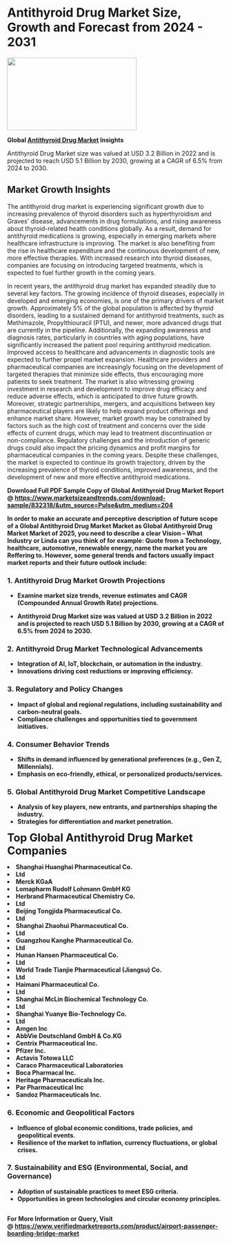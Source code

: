 <H1>Antithyroid Drug Market Size, Growth and Forecast from 2024 - 2031</H1><img class="aligncenter size-medium wp-image-584254" src="https://thirdeyenews.in/wp-content/uploads/2024/09/Global-Market-Research-300x168.jpeg" alt="" width="300" height="168" /><p><strong>Global&nbsp;<a href="https://www.marketsizeandtrends.com/download-sample/832318/&amp;utm_source=Pulse&amp;utm_medium=204">Antithyroid Drug Market</a> Insights</strong></p><p>Antithyroid Drug Market size was valued at USD 3.2 Billion in 2022 and is projected to reach USD 5.1 Billion by 2030, growing at a CAGR of 6.5% from 2024 to 2030.</p><p><h2>Market Growth Insights</h2> <p>The antithyroid drug market is experiencing significant growth due to increasing prevalence of thyroid disorders such as hyperthyroidism and Graves' disease, advancements in drug formulations, and rising awareness about thyroid-related health conditions globally. As a result, demand for antithyroid medications is growing, especially in emerging markets where healthcare infrastructure is improving. The market is also benefiting from the rise in healthcare expenditure and the continuous development of new, more effective therapies. With increased research into thyroid diseases, companies are focusing on introducing targeted treatments, which is expected to fuel further growth in the coming years.</p> <p><strong></strong></p> <p>In recent years, the antithyroid drug market has expanded steadily due to several key factors. The growing incidence of thyroid diseases, especially in developed and emerging economies, is one of the primary drivers of market growth. Approximately 5% of the global population is affected by thyroid disorders, leading to a sustained demand for antithyroid treatments, such as Methimazole, Propylthiouracil (PTU), and newer, more advanced drugs that are currently in the pipeline. Additionally, the expanding awareness and diagnosis rates, particularly in countries with aging populations, have significantly increased the patient pool requiring antithyroid medication. Improved access to healthcare and advancements in diagnostic tools are expected to further propel market expansion. Healthcare providers and pharmaceutical companies are increasingly focusing on the development of targeted therapies that minimize side effects, thus encouraging more patients to seek treatment. The market is also witnessing growing investment in research and development to improve drug efficacy and reduce adverse effects, which is anticipated to drive future growth. Moreover, strategic partnerships, mergers, and acquisitions between key pharmaceutical players are likely to help expand product offerings and enhance market share. However, market growth may be constrained by factors such as the high cost of treatment and concerns over the side effects of current drugs, which may lead to treatment discontinuation or non-compliance. Regulatory challenges and the introduction of generic drugs could also impact the pricing dynamics and profit margins for pharmaceutical companies in the coming years. Despite these challenges, the market is expected to continue its growth trajectory, driven by the increasing prevalence of thyroid conditions, improved awareness, and the development of new and more effective antithyroid medications.</p> <p><strong></p><p><span class=""><strong>Download Full PDF Sample Copy of Global Antithyroid Drug Market Report</strong> @ <a href="https://www.marketsizeandtrends.com/download-sample/832318/&amp;utm_source=Pulse&amp;utm_medium=204" target="_blank">https://www.marketsizeandtrends.com/download-sample/832318/&amp;utm_source=Pulse&amp;utm_medium=204</a></span></p><p>In order to make an accurate and perceptive description of future scope of a Global&nbsp;Antithyroid Drug Market Market as Global&nbsp;Antithyroid Drug Market Market of 2025, you need to describe a clear Vision &ndash; What Industry or Linda can you think of for example: Quote from a Technology, healthcare, automotive, renewable energy, name the market you are Reffering to. However, some general trends and factors usually impact market reports and their future outlook include:</p><h3>1.&nbsp;<strong>Antithyroid Drug Market Growth Projections</strong></h3><ul><li>Examine market size trends, revenue estimates and CAGR (Compounded Annual Growth Rate) projections.</li><li><p>Antithyroid Drug Market size was valued at USD 3.2 Billion in 2022 and is projected to reach USD 5.1 Billion by 2030, growing at a CAGR of 6.5% from 2024 to 2030.</p></li></ul><h3>2.&nbsp;<strong>Antithyroid Drug Market Technological Advancements</strong></h3><ul><li>Integration of AI, IoT, blockchain, or automation in the industry.</li><li>Innovations driving cost reductions or improving efficiency.</li></ul><h3>3.&nbsp;<strong>Regulatory and Policy Changes</strong></h3><ul><li>Impact of global and regional regulations, including sustainability and carbon-neutral goals.</li><li>Compliance challenges and opportunities tied to government initiatives.</li></ul><h3>4.&nbsp;<strong>Consumer Behavior Trends</strong></h3><ul><li>Shifts in demand influenced by generational preferences (e.g., Gen Z, Millennials).</li><li>Emphasis on eco-friendly, ethical, or personalized products/services.</li></ul><h3>5.&nbsp;<strong>Global Antithyroid Drug Market Competitive Landscape</strong></h3><ul><li>Analysis of key players, new entrants, and partnerships shaping the industry.</li><li>Strategies for differentiation and market penetration.</li></ul><p data-pm-slice="1 1 []"><span style="color: inherit; font-family: inherit; font-size: 25px;">Top Global Antithyroid Drug Market Companies</span></p><div class="" data-test-id=""><p><li>Shanghai Huanghai Pharmaceutical Co.</li><li> Ltd</li><li> Merck KGaA</li><li> Lomapharm Rudolf Lohmann GmbH KG</li><li> Herbrand Pharmaceutical Chemistry Co.</li><li> Ltd</li><li> Beijing Tongjida Pharmaceutical Co.</li><li> Ltd</li><li> Shanghai Zhaohui Pharmaceutical Co.</li><li> Ltd</li><li> Guangzhou Kanghe Pharmaceutical Co.</li><li> Ltd</li><li> Hunan Hansen Pharmaceutical Co.</li><li> Ltd</li><li> World Trade Tianjie Pharmaceutical (Jiangsu) Co.</li><li> Ltd</li><li> Haimani Pharmaceutical Co.</li><li> Ltd</li><li> Shanghai McLin Biochemical Technology Co.</li><li> Ltd</li><li> Shanghai Yuanye Bio-Technology Co.</li><li> Ltd</li><li> Amgen Inc</li><li> AbbVie Deutschland GmbH & Co.KG</li><li> Centrix Pharmaceutical Inc.</li><li> Pfizer Inc.</li><li> Actavis Totowa LLC</li><li> Caraco Pharmaceutical Laboratories</li><li> Boca Pharmacal Inc.</li><li> Heritage Pharmaceuticals Inc.</li><li> Par Pharmaceutical Inc</li><li> Sandoz Pharmaceuticals Inc.</li></p></div><h3>6.&nbsp;<strong>Economic and Geopolitical Factors</strong></h3><ul><li>Influence of global economic conditions, trade policies, and geopolitical events.</li><li>Resilience of the market to inflation, currency fluctuations, or global crises.</li></ul><h3>7.&nbsp;<strong>Sustainability and ESG (Environmental, Social, and Governance)</strong></h3><ul><li>Adoption of sustainable practices to meet ESG criteria.</li><li>Opportunities in green technologies and circular economy principles.</li></ul><h2><strong style="font-size: 14px;">For More Information or Query, Visit @&nbsp;</strong><a style="background-color: #ffffff; font-size: 14px;" href="https://www.marketsizeandtrends.com/report/antithyroid-drug-market/" target="_blank">https://www.verifiedmarketreports.com/product/airport-passenger-boarding-bridge-market</a></h2>
